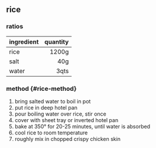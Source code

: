 ## rice
### ratios
| ingredient | quantity |
|:-----------|---------:|
| rice       |    1200g |
| salt       |      40g |
| water      |     3qts |

### method {#rice-method}
1. bring salted water to boil in pot
1. put rice in deep hotel pan
1. pour boiling water over rice, stir once
1. cover with sheet tray or inverted hotel pan
1. bake at 350° for 20-25 minutes, until water is absorbed
1. cool rice to room temperature
1. roughly mix in chopped crispy chicken skin

